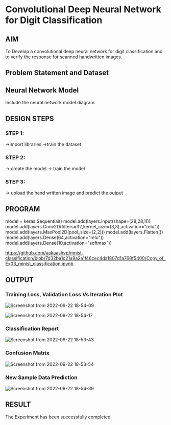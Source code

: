 # Convolutional Deep Neural Network for Digit Classification

## AIM

To Develop a convolutional deep neural network for digit classification and to verify the response for scanned handwritten images.

## Problem Statement and Dataset

## Neural Network Model

Include the neural network model diagram.

## DESIGN STEPS

### STEP 1:
->import libraries
->train the dataset
### STEP 2:
-> create the model
-> train the model
### STEP 3:
-> upload the hand written image and predict the output

## PROGRAM
model = keras.Sequential()
model.add(layers.Input(shape=(28,28,1)))
model.add(layers.Conv2D(filters=32,kernel_size=(3,3),activation="relu"))
model.add(layers.MaxPool2D(pool_size=(2,2)))
model.add(layers.Flatten())
model.add(layers.Dense(64,activation="relu"))
model.add(layers.Dense(10,activation="softmax"))

https://github.com/aakaashvp/mnist-classification/blob/7d32ba1c21a9a2a1f46cec4da1807d1a768f5400/Copy_of_Ex03_minist_classification.ipynb

## OUTPUT

### Training Loss, Validation Loss Vs Iteration Plot

 ![Screenshot from 2022-09-22 18-54-09](https://user-images.githubusercontent.com/75235212/191758716-324b0d2d-22e5-4d53-9dcb-7952f8cd0342.png)

![Screenshot from 2022-09-22 18-54-17](https://user-images.githubusercontent.com/75235212/191758729-691a55f2-7e19-474f-bae0-df36841f3607.png)

### Classification Report

![Screenshot from 2022-09-22 18-53-43](https://user-images.githubusercontent.com/75235212/191758682-b032628a-7bc0-4f8a-8b59-9ba813f8c96c.png)


### Confusion Matrix

![Screenshot from 2022-09-22 18-53-54](https://user-images.githubusercontent.com/75235212/191758650-62066cc2-b8df-48e5-9ba4-7135d4a85804.png)


### New Sample Data Prediction
![Screenshot from 2022-09-22 18-54-39](https://user-images.githubusercontent.com/75235212/191758526-e08e3d36-3e46-48fa-922a-389506e0fe4e.png)


## RESULT
The Experiment has been successfully completed
